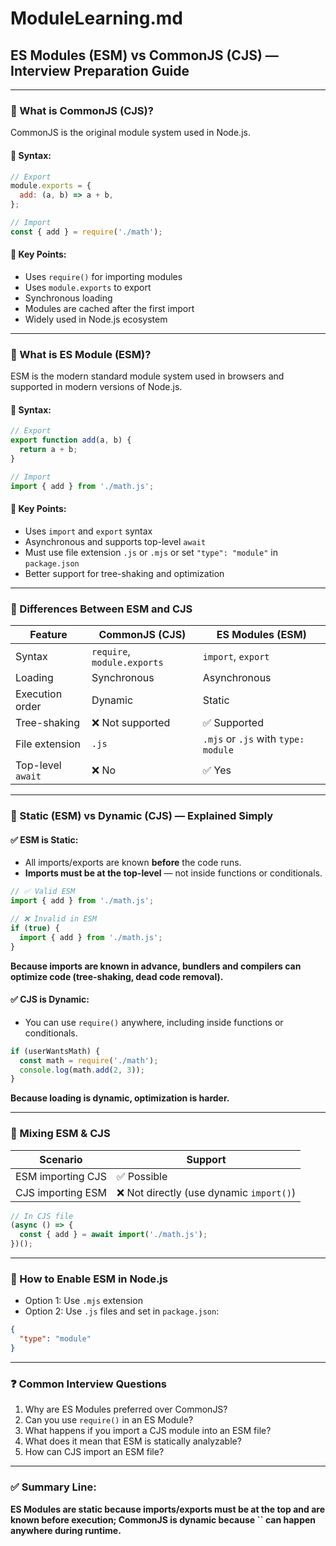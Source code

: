 # ModuleLearning.md

## ES Modules (ESM) vs CommonJS (CJS) — Interview Preparation Guide

---

### 🔹 What is CommonJS (CJS)?

CommonJS is the original module system used in Node.js.

#### 📌 Syntax:

```js
// Export
module.exports = {
  add: (a, b) => a + b,
};

// Import
const { add } = require('./math');
```

#### 🔑 Key Points:

- Uses `require()` for importing modules
- Uses `module.exports` to export
- Synchronous loading
- Modules are cached after the first import
- Widely used in Node.js ecosystem

---

### 🔹 What is ES Module (ESM)?

ESM is the modern standard module system used in browsers and supported in modern versions of Node.js.

#### 📌 Syntax:

```js
// Export
export function add(a, b) {
  return a + b;
}

// Import
import { add } from './math.js';
```

#### 🔑 Key Points:

- Uses `import` and `export` syntax
- Asynchronous and supports top-level `await`
- Must use file extension `.js` or `.mjs` or set `"type": "module"` in `package.json`
- Better support for tree-shaking and optimization

---

### 🔹 Differences Between ESM and CJS

| Feature           | CommonJS (CJS)              | ES Modules (ESM)                    |
| ----------------- | --------------------------- | ----------------------------------- |
| Syntax            | `require`, `module.exports` | `import`, `export`                  |
| Loading           | Synchronous                 | Asynchronous                        |
| Execution order   | Dynamic                     | Static                              |
| Tree-shaking      | ❌ Not supported             | ✅ Supported                         |
| File extension    | `.js`                       | `.mjs` or `.js` with `type: module` |
| Top-level `await` | ❌ No                        | ✅ Yes                               |

---

### 🔹 Static (ESM) vs Dynamic (CJS) — Explained Simply

#### ✅ ESM is Static:

- All imports/exports are known **before** the code runs.
- **Imports must be at the top-level** — not inside functions or conditionals.

```js
// ✅ Valid ESM
import { add } from './math.js';

// ❌ Invalid in ESM
if (true) {
  import { add } from './math.js';
}
```

**Because imports are known in advance, bundlers and compilers can optimize code (tree-shaking, dead code removal).**

#### ✅ CJS is Dynamic:

- You can use `require()` anywhere, including inside functions or conditionals.

```js
if (userWantsMath) {
  const math = require('./math');
  console.log(math.add(2, 3));
}
```

**Because loading is dynamic, optimization is harder.**

---

### 🔹 Mixing ESM & CJS

| Scenario          | Support                                 |
| ----------------- | --------------------------------------- |
| ESM importing CJS | ✅ Possible                              |
| CJS importing ESM | ❌ Not directly (use dynamic `import()`) |

```js
// In CJS file
(async () => {
  const { add } = await import('./math.js');
})();
```

---

### 🔹 How to Enable ESM in Node.js

- Option 1: Use `.mjs` extension
- Option 2: Use `.js` files and set in `package.json`:

```json
{
  "type": "module"
}
```

---

### ❓ Common Interview Questions

1. Why are ES Modules preferred over CommonJS?
2. Can you use `require()` in an ES Module?
3. What happens if you import a CJS module into an ESM file?
4. What does it mean that ESM is statically analyzable?
5. How can CJS import an ESM file?

---

### ✅ Summary Line:

**ES Modules are static because imports/exports must be at the top and are known before execution; CommonJS is dynamic because ****\`\`**** can happen anywhere during runtime.**

